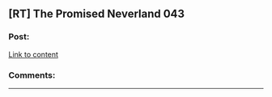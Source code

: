 ## [RT] The Promised Neverland 043

### Post:

[Link to content](http://mangastream.com/read/neverland/043/4352/1)

### Comments:

---

